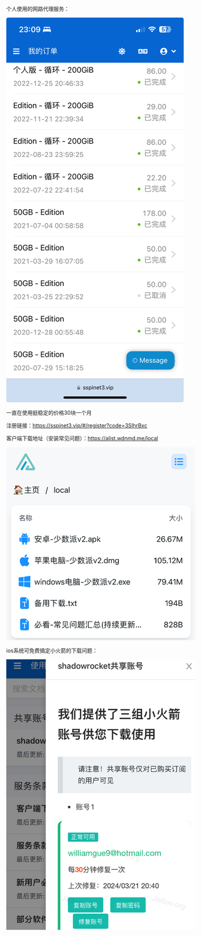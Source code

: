 个人使用的网路代理服务：

![](./images/bill.png)

一直在使用挺稳定的价格30块一个月

注册链接：https://sspinet3.vip/#/register?code=3SlhrBxc

客户端下载地址（安装常见问题）：https://alist.wdnmd.me/local

![](./images/q&a.png)

ios系统可免费搞定小火箭的下载问题：

![](./images/shadow.png)
